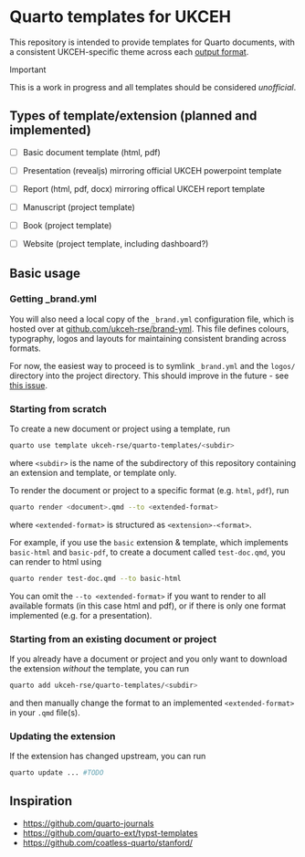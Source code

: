 # Quarto templates for UKCEH

This repository is intended to provide templates for Quarto documents, with a consistent UKCEH-specific theme across each [output format](#output-formats).

> [!IMPORTANT]
> This is a work in progress and all templates should be considered _unofficial_.


## Types of template/extension (planned and implemented)

- [ ] Basic document template (html, pdf)
- [ ] Presentation (revealjs) mirroring official UKCEH powerpoint template
- [ ] Report (html, pdf, docx) mirroring offical UKCEH report template
- [ ] Manuscript (project template)
- [ ] Book (project template)
- [ ] Website (project template, including dashboard?)


## Basic usage

### Getting _brand.yml

You will also need a local copy of the `_brand.yml` configuration file, which is hosted over at [github.com/ukceh-rse/brand-yml](https://github.com/ukceh-rse/brand-yml).
This file defines colours, typography, logos and layouts for maintaining consistent branding across formats.

For now, the easiest way to proceed is to symlink `_brand.yml` and the `logos/` directory into the project directory. This should improve in the future - see [this issue](https://github.com/ukceh-rse/quarto-templates/issues/1).


### Starting from scratch

To create a new document or project using a template, run

```sh
quarto use template ukceh-rse/quarto-templates/<subdir>
```

where `<subdir>` is the name of the subdirectory of this repository containing an extension and template, or template only.

To render the document or project to a specific format (e.g. `html`, `pdf`), run

```sh
quarto render <document>.qmd --to <extended-format>
```

where `<extended-format>` is structured as `<extension>-<format>`.

For example, if you use the `basic` extension & template, which implements `basic-html` and `basic-pdf`, to create a document called `test-doc.qmd`, you can render to html using

```sh
quarto render test-doc.qmd --to basic-html
```

You can omit the `--to <extended-format>` if you want to render to all available formats (in this case html and pdf), or if there is only one format implemented (e.g. for a presentation).


### Starting from an existing document or project

If you already have a document or project and you only want to download the extension _without_ the template, you can run

```sh
quarto add ukceh-rse/quarto-templates/<subdir>
```

and then manually change the format to an implemented `<extended-format>` in your `.qmd` file(s).


### Updating the extension

If the extension has changed upstream, you can run

```sh
quarto update ... #TODO
```


## Inspiration

- https://github.com/quarto-journals
- https://github.com/quarto-ext/typst-templates
- https://github.com/coatless-quarto/stanford/

